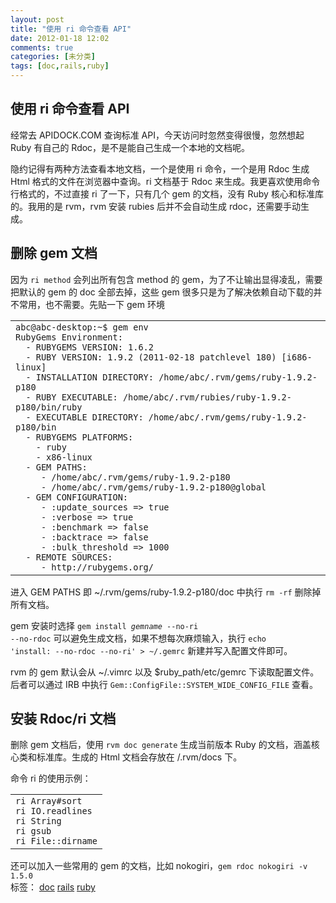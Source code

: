 ```yaml
---
layout: post
title: "使用 ri 命令查看 API"
date: 2012-01-18 12:02
comments: true
categories: [未分类]
tags: [doc,rails,ruby]
---
```

## 使用 ri 命令查看 API
<div>

经常去 APIDOCK.COM 查询标准 API，今天访问时忽然变得很慢，忽然想起 Ruby 有自己的 Rdoc，是不是能自己生成一个本地的文档呢。

隐约记得有两种方法查看本地文档，一个是使用 ri 命令，一个是用 Rdoc 生成 Html 格式的文件在浏览器中查询。ri 文档基于 Rdoc 来生成。我更喜欢使用命令行格式的，不过直接 ri 了一下，只有几个 gem 的文档，没有 Ruby 核心和标准库的。我用的是 rvm，rvm 安装 rubies 后并不会自动生成 rdoc，还需要手动生成。
<h2>删除 gem 文档</h2>
因为 <code>ri method</code> 会列出所有包含 method 的 gem，为了不让输出显得凌乱，需要把默认的 gem 的 doc 全部去掉，这些 gem 很多只是为了解决依赖自动下载的并不常用，也不需要。先贴一下 gem 环境
<div>
<div id="highlighter_16375">
<table border="0" cellspacing="0" cellpadding="0">
<tbody>
<tr>
<td>
<div>
<div><code>abc@abc-desktop:~$ gem </code><code>env</code></div>
<div><code>RubyGems Environment: </code></div>
<div><code>  </code><code>- RUBYGEMS VERSION: 1.6.2 </code></div>
<div><code>  </code><code>- RUBY VERSION: 1.9.2 (2011-02-18 patchlevel 180) [i686-linux] </code></div>
<div><code>  </code><code>- INSTALLATION DIRECTORY: </code><code>/home/abc/</code><code>.rvm</code><code>/gems/ruby-1</code><code>.9.2-p180 </code></div>
<div><code>  </code><code>- RUBY EXECUTABLE: </code><code>/home/abc/</code><code>.rvm</code><code>/rubies/ruby-1</code><code>.9.2-p180</code><code>/bin/ruby</code></div>
<div><code>  </code><code>- EXECUTABLE DIRECTORY: </code><code>/home/abc/</code><code>.rvm</code><code>/gems/ruby-1</code><code>.9.2-p180</code><code>/bin</code></div>
<div><code>  </code><code>- RUBYGEMS PLATFORMS: </code></div>
<div><code>    </code><code>- ruby </code></div>
<div><code>    </code><code>- x86-linux </code></div>
<div><code>  </code><code>- GEM PATHS: </code></div>
<div><code>     </code><code>- </code><code>/home/abc/</code><code>.rvm</code><code>/gems/ruby-1</code><code>.9.2-p180 </code></div>
<div><code>     </code><code>- </code><code>/home/abc/</code><code>.rvm</code><code>/gems/ruby-1</code><code>.9.2-p180@global </code></div>
<div><code>  </code><code>- GEM CONFIGURATION: </code></div>
<div><code>     </code><code>- :update_sources =&gt; </code><code>true</code></div>
<div><code>     </code><code>- :verbose =&gt; </code><code>true</code></div>
<div><code>     </code><code>- :benchmark =&gt; </code><code>false</code></div>
<div><code>     </code><code>- :backtrace =&gt; </code><code>false</code></div>
<div><code>     </code><code>- :bulk_threshold =&gt; 1000 </code></div>
<div><code>  </code><code>- REMOTE SOURCES: </code></div>
<div><code>     </code><code>- http:</code><code>//rubygems</code><code>.org/</code></div>
</div></td>
</tr>
</tbody>
</table>
</div>
</div>
进入 GEM PATHS 即 ~/.rvm/gems/ruby-1.9.2-p180/doc 中执行 <code>rm -rf</code> 删除掉所有文档。

gem 安装时选择 <code>gem install <em>gemname</em> --no-ri --no-rdoc</code> 可以避免生成文档，如果不想每次麻烦输入，执行 <code>echo 'install: --no-rdoc --no-ri' &gt; ~/.gemrc</code> 新建并写入配置文件即可。

rvm 的 gem 默认会从 ~/.vimrc 以及 $ruby_path/etc/gemrc 下读取配置文件。后者可以通过 IRB 中执行 <code>Gem::ConfigFile::SYSTEM_WIDE_CONFIG_FILE</code> 查看。
<h2>安装 Rdoc/ri 文档</h2>
删除 gem 文档后，使用 <code>rvm doc generate</code> 生成当前版本 Ruby 的文档，涵盖核心类和标准库。生成的 Html 文档会存放在 /.rvm/docs 下。

命令 ri 的使用示例：
<div>
<div id="highlighter_187585">
<table border="0" cellspacing="0" cellpadding="0">
<tbody>
<tr>
<td>
<div>
<div><code>ri Array</code><code>#sort </code></div>
<div><code>ri IO.readlines </code></div>
<div><code>ri String </code></div>
<div><code>ri gsub </code></div>
<div><code>ri File::</code><code>dirname</code></div>
</div></td>
</tr>
</tbody>
</table>
</div>
</div>
还可以加入一些常用的 gem 的文档，比如 nokogiri，<code>gem rdoc nokogiri -v 1.5.0</code>
<div>标签： <a href="http://jhjguxin.hwcrazy.com/tag/doc/">doc</a> <a href="http://jhjguxin.hwcrazy.com/tag/rails/">rails</a> <a href="http://jhjguxin.hwcrazy.com/tag/ruby/">ruby</a></div>
</div>
